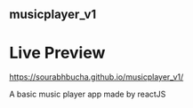 ## musicplayer_v1

# Live Preview 
https://sourabhbucha.github.io/musicplayer_v1/

A basic music player app made by reactJS
